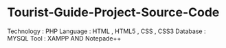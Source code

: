 # Tourist-Guide-Project-Source-Code 
  Technology : PHP
  Language : HTML , HTML5 , CSS , CSS3
  Database : MYSQL
  Tool : XAMPP AND Notepade++
